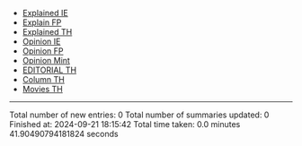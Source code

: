 - [Explained IE](markdown_files/Explained_IE.md)
- [Explain FP](markdown_files/Explain_FP.md)
- [Explained TH](markdown_files/Explained_TH.md)
- [Opinion IE](markdown_files/Opinion_IE.md)
- [Opinion FP](markdown_files/Opinion_FP.md)
- [Opinion Mint](markdown_files/Opinion_Mint.md)
- [EDITORIAL TH](markdown_files/EDITORIAL_TH.md)
- [Column TH](markdown_files/Column_TH.md)
- [Movies TH](markdown_files/Movies_TH.md)



 ************************************************* 
Total number of new entries: 0
Total number of summaries updated: 0
Finished at: 2024-09-21 18:15:42
Total time taken: 0.0 minutes 41.90490794181824 seconds
